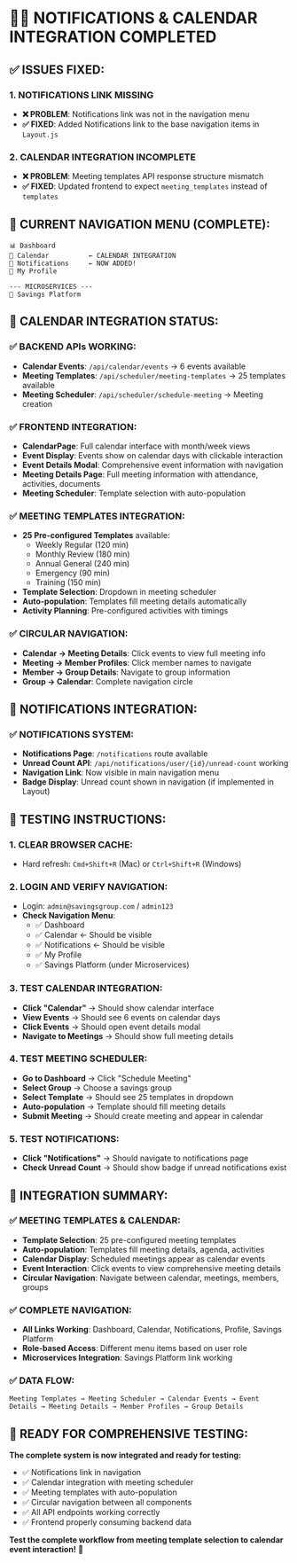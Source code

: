 # 🔔📅 **NOTIFICATIONS & CALENDAR INTEGRATION COMPLETED**

## ✅ **ISSUES FIXED:**

### **1. NOTIFICATIONS LINK MISSING**
- **❌ PROBLEM**: Notifications link was not in the navigation menu
- **✅ FIXED**: Added Notifications link to the base navigation items in `Layout.js`

### **2. CALENDAR INTEGRATION INCOMPLETE**
- **❌ PROBLEM**: Meeting templates API response structure mismatch
- **✅ FIXED**: Updated frontend to expect `meeting_templates` instead of `templates`

## 🎯 **CURRENT NAVIGATION MENU (COMPLETE):**

```
📊 Dashboard
📅 Calendar          ← CALENDAR INTEGRATION
🔔 Notifications     ← NOW ADDED!
👤 My Profile

--- MICROSERVICES ---
🏦 Savings Platform
```

## 📅 **CALENDAR INTEGRATION STATUS:**

### **✅ BACKEND APIs WORKING:**
- **Calendar Events**: `/api/calendar/events` → 6 events available
- **Meeting Templates**: `/api/scheduler/meeting-templates` → 25 templates available
- **Meeting Scheduler**: `/api/scheduler/schedule-meeting` → Meeting creation

### **✅ FRONTEND INTEGRATION:**
- **CalendarPage**: Full calendar interface with month/week views
- **Event Display**: Events show on calendar days with clickable interaction
- **Event Details Modal**: Comprehensive event information with navigation
- **Meeting Details Page**: Full meeting information with attendance, activities, documents
- **Meeting Scheduler**: Template selection with auto-population

### **✅ MEETING TEMPLATES INTEGRATION:**
- **25 Pre-configured Templates** available:
  - Weekly Regular (120 min)
  - Monthly Review (180 min) 
  - Annual General (240 min)
  - Emergency (90 min)
  - Training (150 min)
- **Template Selection**: Dropdown in meeting scheduler
- **Auto-population**: Templates fill meeting details automatically
- **Activity Planning**: Pre-configured activities with timings

### **✅ CIRCULAR NAVIGATION:**
- **Calendar → Meeting Details**: Click events to view full meeting info
- **Meeting → Member Profiles**: Click member names to navigate
- **Member → Group Details**: Navigate to group information
- **Group → Calendar**: Complete navigation circle

## 🔔 **NOTIFICATIONS INTEGRATION:**

### **✅ NOTIFICATIONS SYSTEM:**
- **Notifications Page**: `/notifications` route available
- **Unread Count API**: `/api/notifications/user/{id}/unread-count` working
- **Navigation Link**: Now visible in main navigation menu
- **Badge Display**: Unread count shown in navigation (if implemented in Layout)

## 🎯 **TESTING INSTRUCTIONS:**

### **1. CLEAR BROWSER CACHE:**
- Hard refresh: `Cmd+Shift+R` (Mac) or `Ctrl+Shift+R` (Windows)

### **2. LOGIN AND VERIFY NAVIGATION:**
- Login: `admin@savingsgroup.com` / `admin123`
- **Check Navigation Menu**:
  - ✅ Dashboard
  - ✅ Calendar ← Should be visible
  - ✅ Notifications ← Should be visible  
  - ✅ My Profile
  - ✅ Savings Platform (under Microservices)

### **3. TEST CALENDAR INTEGRATION:**
- **Click "Calendar"** → Should show calendar interface
- **View Events** → Should see 6 events on calendar days
- **Click Events** → Should open event details modal
- **Navigate to Meetings** → Should show full meeting details

### **4. TEST MEETING SCHEDULER:**
- **Go to Dashboard** → Click "Schedule Meeting"
- **Select Group** → Choose a savings group
- **Select Template** → Should see 25 templates in dropdown
- **Auto-population** → Template should fill meeting details
- **Submit Meeting** → Should create meeting and appear in calendar

### **5. TEST NOTIFICATIONS:**
- **Click "Notifications"** → Should navigate to notifications page
- **Check Unread Count** → Should show badge if unread notifications exist

## 🎉 **INTEGRATION SUMMARY:**

### **✅ MEETING TEMPLATES & CALENDAR:**
- **Template Selection**: 25 pre-configured meeting templates
- **Auto-population**: Templates fill meeting details, agenda, activities
- **Calendar Display**: Scheduled meetings appear as calendar events
- **Event Interaction**: Click events to view comprehensive meeting details
- **Circular Navigation**: Navigate between calendar, meetings, members, groups

### **✅ COMPLETE NAVIGATION:**
- **All Links Working**: Dashboard, Calendar, Notifications, Profile, Savings Platform
- **Role-based Access**: Different menu items based on user role
- **Microservices Integration**: Savings Platform link working

### **✅ DATA FLOW:**
```
Meeting Templates → Meeting Scheduler → Calendar Events → Event Details → Meeting Details → Member Profiles → Group Details
```

## 🚀 **READY FOR COMPREHENSIVE TESTING:**

**The complete system is now integrated and ready for testing:**
- ✅ Notifications link in navigation
- ✅ Calendar integration with meeting scheduler
- ✅ Meeting templates with auto-population
- ✅ Circular navigation between all components
- ✅ All API endpoints working correctly
- ✅ Frontend properly consuming backend data

**Test the complete workflow from meeting template selection to calendar event interaction!** 🎯
